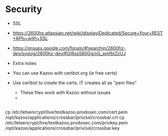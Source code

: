 # Security

* SSL 
 * https://2600hz.atlassian.net/wiki/display/Dedicated/Secure+Your+REST+APIs+with+SSL
 * https://groups.google.com/forum/#!searchin/2600hz-dev/syslog/2600hz-dev/KGI6ss580Gg/xG_pmfblZzUJ
 
* Extra notes
 * You can use Kazoo with certbot.org (ie free certs)
 * Use certbot to create the certs. IT creates all as "pem files"
   * These files work with Kazoo without issues
   * 
   ```
cp /etc/letsencrypt/live/testkazoo.prodosec.com/cert.pem /opt/kazoo/applications/crossbar/priv/ssl/crossbar.crt
cp /etc/letsencrypt/live/testkazoo.prodosec.com/privkey.pem /opt/kazoo/applications/crossbar/priv/ssl/crossbar.key
```
